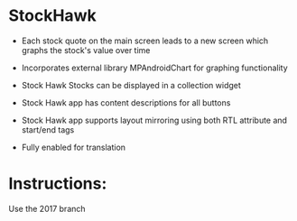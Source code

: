 # StockHawk

- Each stock quote on the main screen leads to a new screen which graphs the stock's value over time

- Incorporates external library MPAndroidChart for graphing functionality

- Stock Hawk Stocks can be displayed in a collection widget

- Stock Hawk app has content descriptions for all buttons

- Stock Hawk app supports layout mirroring using both RTL attribute and start/end tags

- Fully enabled for translation

# Instructions:
Use the 2017 branch
